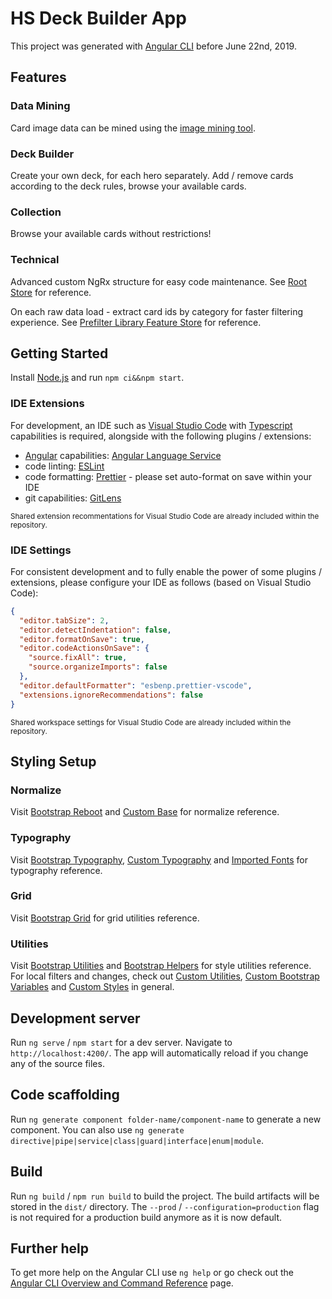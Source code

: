 # HS Deck Builder App

This project was generated with [Angular CLI](https://github.com/angular/angular-cli) before June 22nd, 2019.

## Features

### Data Mining

Card image data can be mined using the [image mining tool](src/tools).

### Deck Builder

Create your own deck, for each hero separately. Add / remove cards according to the deck rules, browse your available cards.

### Collection

Browse your available cards without restrictions!

### Technical

Advanced custom NgRx structure for easy code maintenance. See [Root Store](src/app/store) for reference.

On each raw data load - extract card ids by category for faster filtering experience. See [Prefilter Library Feature Store](src/app/store/prefilter) for reference.

## Getting Started

Install [Node.js](https://nodejs.org/en/) and run `npm ci&&npm start`.

### IDE Extensions

For development, an IDE such as [Visual Studio Code](https://code.visualstudio.com) with [Typescript](https://www.typescriptlang.org) capabilities is required, alongside with the following plugins / extensions:

- [Angular](https://angular.io/) capabilities: [Angular Language Service](https://marketplace.visualstudio.com/items?itemName=Angular.ng-template)
- code linting: [ESLint](https://marketplace.visualstudio.com/items?itemName=dbaeumer.vscode-eslint)
- code formatting: [Prettier](https://marketplace.visualstudio.com/items?itemName=esbenp.prettier-vscode) - please set auto-format on save within your IDE
- git capabilities: [GitLens](https://marketplace.visualstudio.com/items?itemName=eamodio.gitlens)

<sup>Shared extension recommentations for Visual Studio Code are already included within the repository.</sup>

### IDE Settings

For consistent development and to fully enable the power of some plugins / extensions, please configure your IDE as follows (based on Visual Studio Code):

```json
{
  "editor.tabSize": 2,
  "editor.detectIndentation": false,
  "editor.formatOnSave": true,
  "editor.codeActionsOnSave": {
    "source.fixAll": true,
    "source.organizeImports": false
  },
  "editor.defaultFormatter": "esbenp.prettier-vscode",
  "extensions.ignoreRecommendations": false
}
```

<sup>Shared workspace settings for Visual Studio Code are already included within the repository.</sup>

## Styling Setup

### Normalize

Visit [Bootstrap Reboot](https://getbootstrap.com/docs/5.1/content/reboot/) and [Custom Base](/src/styles/scss/common/_base.scss) for normalize reference.

### Typography

Visit [Bootstrap Typography](https://getbootstrap.com/docs/5.1/content/reboot/), [Custom Typography](/src/styles/scss/common/_typography.scss) and [Imported Fonts](/src/styles/fonts/HKGrotesk/HKGroteskLegacy.css) for typography reference.

<!-- ### Icons

Visit [Font Awesome 4.7.0](https://fontawesome.com/v4.7.0/icons/) for icon reference. -->

### Grid

Visit [Bootstrap Grid](https://getbootstrap.com/docs/5.1/layout/grid/) <!-- and [Custom Container Styles](/src/styles/scss/common/_container.scss)  -->for grid utilities reference.

### Utilities

Visit [Bootstrap Utilities](https://getbootstrap.com/docs/5.1/utilities/spacing/) and [Bootstrap Helpers](https://getbootstrap.com/docs/5.1/helpers/visually-hidden/) for style utilities reference. For local filters and changes, check out [Custom Utilities](/src/styles/scss/bootstrap/_utilities.scss), [Custom Bootstrap Variables](/src/styles/scss/bootstrap/_variables_.scss) and [Custom Styles](/src/styles/scss/styles.scss) in general.

## Development server

Run `ng serve` / `npm start` for a dev server. Navigate to `http://localhost:4200/`. The app will automatically reload if you change any of the source files.

## Code scaffolding

Run `ng generate component folder-name/component-name` to generate a new component. You can also use `ng generate directive|pipe|service|class|guard|interface|enum|module`.

## Build

Run `ng build` / `npm run build` to build the project. The build artifacts will be stored in the `dist/` directory. The `--prod` / `--configuration=production` flag is not required for a production build anymore as it is now default.

## Further help

To get more help on the Angular CLI use `ng help` or go check out the [Angular CLI Overview and Command Reference](https://angular.io/cli) page.
